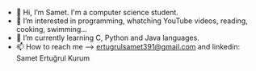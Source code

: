 - 👋 Hi, I’m Samet. I'm a computer science student.
- 👀 I’m interested in programming, whatching YouTube videos, reading, cooking, swimming...
- 🌱 I’m currently learning C, Python and Java languages.
- 📫 How to reach me --> ertugrulsamet391@gmail.com and linkedin: Samet Ertuğrul Kurum


